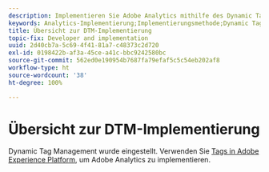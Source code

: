 ```yaml
---
description: Implementieren Sie Adobe Analytics mithilfe des Dynamic Tag Managements.
keywords: Analytics-Implementierung;Implementierungsmethode;Dynamic Tag Management;DTM
title: Übersicht zur DTM-Implementierung
topic-fix: Developer and implementation
uuid: 2d40cb7a-5c69-4f41-81a7-c48373c2d720
exl-id: 0198422b-af3a-45ce-a41c-bbc9242580bc
source-git-commit: 562ed0e190954b7687fa79efaf5c5c54eb202af8
workflow-type: ht
source-wordcount: '38'
ht-degree: 100%

---
```


# Übersicht zur DTM-Implementierung

Dynamic Tag Management wurde eingestellt. Verwenden Sie [Tags in Adobe Experience Platform](/help/implement/launch/overview.md), um Adobe Analytics zu implementieren.
